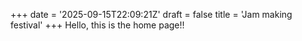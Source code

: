 +++
date = '2025-09-15T22:09:21Z'
draft = false
title = 'Jam making festival'
+++
Hello, this is the home page!! 